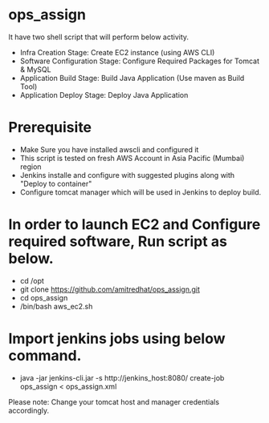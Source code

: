 # ops_assign

It have two shell script that will perform below activity.

- Infra Creation Stage: Create EC2 instance (using AWS CLI)
- Software Configuration Stage: Configure Required Packages for Tomcat & MySQL
- Application Build Stage: Build Java Application (Use maven as Build Tool)
- Application Deploy Stage: Deploy Java Application 

# Prerequisite

- Make Sure you have installed awscli and configured it
- This script is tested on fresh AWS Account in Asia Pacific (Mumbai) region
- Jenkins installe and configure with suggested plugins along with "Deploy to container"
- Configure tomcat manager which will be used in Jenkins to deploy build.

# In order to launch EC2 and Configure required software, Run script as below.

- cd /opt
- git clone https://github.com/amitredhat/ops_assign.git
- cd ops_assign
- /bin/bash aws_ec2.sh

# Import jenkins jobs using below command.
- java -jar jenkins-cli.jar -s http://jenkins_host:8080/ create-job  ops_assign < ops_assign.xml

Please note: Change your tomcat host and manager credentials accordingly.



